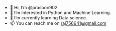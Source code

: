 - 👋 Hi, I’m @prasoon902
- 👀 I’m interested in Python and Machine Learning.
- 🌱 I’m currently learning Data science.
- 📫 You can reach me on raj756641@gmail.com

<!---
prasoon902/prasoon902 is a ✨ special ✨ repository because its `README.md` (this file) appears on your GitHub profile.
You can click the Preview link to take a look at your changes.
--->
